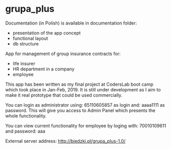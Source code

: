 # grupa_plus

Documentation (in Polish) is available in documentation folder:
- presentation of the app concept
- functional layout
- db structure

App for management of group insurance contracts for:
- life insurer
- HR department in a company
- employee

This app has been written as my final project at CodersLab boot camp which took place in Jan-Feb, 2019.
It is still under development as I aim to make it real prototype that could be used commercially. 

You can login as administrator using: 65110605857 as login and: aaaa1111 as password. This will give you access to Admin Panel which presents the whole functionality.

You can view current functionality for employee by loging with: 70010109611 and password: aaa

External server address: http://biedzki.pl/grupa_plus-1.0/


